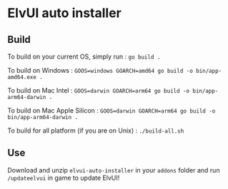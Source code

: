# ElvUI auto installer

## Build

To build on your current OS, simply run :
`go build .`

To build on Windows :
`GOOS=windows GOARCH=amd64 go build -o bin/app-amd64.exe .`

To build on Mac Intel :
`GOOS=darwin GOARCH=arm64 go build -o bin/app-arm64-darwin .`

To build on Mac Apple Silicon :
`GOOS=darwin GOARCH=arm64 go build -o bin/app-arm64-darwin .`

To build for all platform (if you are on Unix) :
`./build-all.sh`

## Use

Download and unzip `elvui-auto-installer` in your `addons` folder and run `/updateelvui` in game to update ElvUI!
